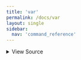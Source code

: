 ```yaml
---
title: 'var'
permalink: /docs/var
layout: single
sidebar:
  nav: 'command_reference'
---
```




<details>
  <summary>View Source</summary>

{% highlight sh %}

if [ $# -eq 1 ]
then
  if [[ "$1" =~ ^([^=]+)=([^=]+)$ ]]
  then
    !fn --shellpen-private writeDSL writeln "${BASH_REMATCH[1]}=${BASH_REMATCH[2]}"
  else
    !fn --shellpen-private writeDSL writeln "$1=''"
  fi
elif [ $# -eq 2 ]
then
  !fn --shellpen-private writeDSL writeln "$1=$2"
elif [ $# -eq 3 ] && [ "$2" = '=' ]
then
  !fn --shellpen-private writeDSL writeln "$1=$3"
fi
{% endhighlight %}

</details>









